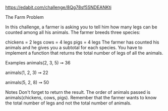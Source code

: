 https://edabit.com/challenge/8Qg78sf5SNDEANKti

The Farm Problem

In this challenge, a farmer is asking you to tell him how many legs can be counted among all his animals. The farmer breeds three species:

chickens = 2 legs
cows = 4 legs
pigs = 4 legs
The farmer has counted his animals and he gives you a subtotal for each species. You have to implement a function that returns the total number of legs of all the animals.

Examples
animals(2, 3, 5) ➞ 36

animals(1, 2, 3) ➞ 22

animals(5, 2, 8) ➞ 50

Notes
Don't forget to return the result.
The order of animals passed is animals(chickens, cows, pigs).
Remember that the farmer wants to know the total number of legs and not the total number of animals.